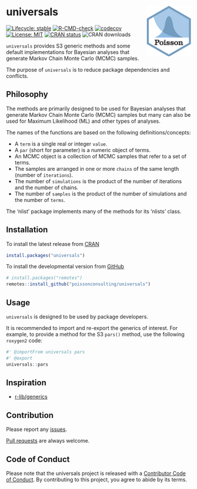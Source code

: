 
<!-- README.md is generated from README.Rmd. Please edit that file -->

# universals <img src="man/figures/logo.png" align="right" />

<!-- badges: start -->

[![Lifecycle:
stable](https://img.shields.io/badge/lifecycle-stable-brightgreen.svg)](https://lifecycle.r-lib.org/articles/stages.html#stable)
[![R-CMD-check](https://github.com/poissonconsulting/universals/workflows/R-CMD-check/badge.svg)](https://github.com/poissonconsulting/universals/actions)
[![codecov](https://codecov.io/gh/poissonconsulting/universals/branch/main/graph/badge.svg?token=iSrKzkDv8E)](https://codecov.io/gh/poissonconsulting/universals)
[![License:
MIT](https://img.shields.io/badge/License-MIT-green.svg)](https://opensource.org/licenses/MIT)
[![CRAN
status](https://www.r-pkg.org/badges/version/universals)](https://cran.r-project.org/package=universals)
![CRAN downloads](https://cranlogs.r-pkg.org/badges/universals)
<!-- badges: end -->

`universals` provides S3 generic methods and some default
implementations for Bayesian analyses that generate Markov Chain Monte
Carlo (MCMC) samples.

The purpose of `universals` is to reduce package dependencies and
conflicts.

## Philosophy

The methods are primarily designed to be used for Bayesian analyses that
generate Markov Chain Monte Carlo (MCMC) samples but many can also be
used for Maximum Likelihood (ML) and other types of analyses.

The names of the functions are based on the following
definitions/concepts:

-   A `term` is a single real or integer `value`.
-   A `par` (short for parameter) is a numeric object of terms.
-   An MCMC object is a collection of MCMC samples that refer to a set
    of terms.
-   The samples are arranged in one or more `chains` of the same length
    (number of `iterations`).
-   The number of `simulations` is the product of the number of
    iterations and the number of chains.
-   The number of `samples` is the product of the number of simulations
    and the number of `terms`.

The ‘nlist’ package implements many of the methods for its ‘nlists’
class.

## Installation

To install the latest release from [CRAN](https://cran.r-project.org)

``` r
install.packages("universals")
```

To install the developmental version from
[GitHub](https://github.com/poissonconsulting/universals)

``` r
# install.packages("remotes")
remotes::install_github("poissonconsulting/universals")
```

## Usage

`universals` is designed to be used by package developers.

It is recommended to import and re-export the generics of interest. For
example, to provide a method for the S3 `pars()` method, use the
following `roxygen2` code:

``` r
#' @importFrom universals pars
#' @export
universals::pars
```

## Inspiration

-   [r-lib/generics](https://github.com/r-lib/generics)

## Contribution

Please report any
[issues](https://github.com/poissonconsulting/universals/issues).

[Pull requests](https://github.com/poissonconsulting/universals/pulls)
are always welcome.

## Code of Conduct

Please note that the universals project is released with a [Contributor
Code of
Conduct](https://contributor-covenant.org/version/2/0/CODE_OF_CONDUCT.html).
By contributing to this project, you agree to abide by its terms.
